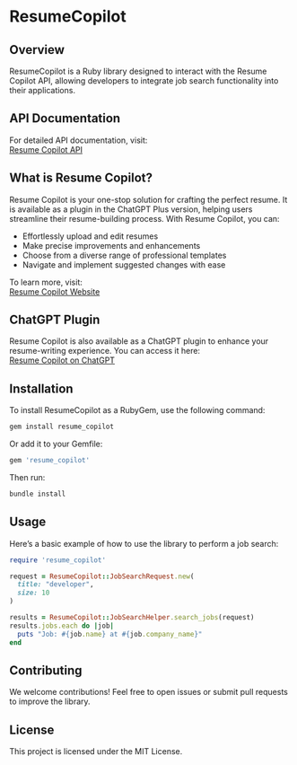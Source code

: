 # ResumeCopilot

## Overview
ResumeCopilot is a Ruby library designed to interact with the Resume Copilot API, allowing developers to integrate job search functionality into their applications.

## API Documentation
For detailed API documentation, visit:  
[Resume Copilot API](https://api.resumecopilot.net/swagger/index.html)

## What is Resume Copilot?
Resume Copilot is your one-stop solution for crafting the perfect resume. It is available as a plugin in the ChatGPT Plus version, helping users streamline their resume-building process. With Resume Copilot, you can:

- Effortlessly upload and edit resumes
- Make precise improvements and enhancements
- Choose from a diverse range of professional templates
- Navigate and implement suggested changes with ease

To learn more, visit:  
[Resume Copilot Website](https://resumecopilot.net/)

## ChatGPT Plugin
Resume Copilot is also available as a ChatGPT plugin to enhance your resume-writing experience. You can access it here:  
[Resume Copilot on ChatGPT](https://chatgpt.com/g/g-EcIzZRYVx-resume-copilot)

## Installation
To install ResumeCopilot as a RubyGem, use the following command:
```sh
gem install resume_copilot
```

Or add it to your Gemfile:
```ruby
gem 'resume_copilot'
```
Then run:
```sh
bundle install
```

## Usage
Here’s a basic example of how to use the library to perform a job search:
```ruby
require 'resume_copilot'

request = ResumeCopilot::JobSearchRequest.new(
  title: "developer",
  size: 10
)

results = ResumeCopilot::JobSearchHelper.search_jobs(request)
results.jobs.each do |job|
  puts "Job: #{job.name} at #{job.company_name}"
end
```

## Contributing
We welcome contributions! Feel free to open issues or submit pull requests to improve the library.

## License
This project is licensed under the MIT License.